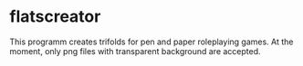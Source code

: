 # flatscreator
This programm creates trifolds for pen and paper roleplaying games. At the moment, only png files with transparent background are accepted.
